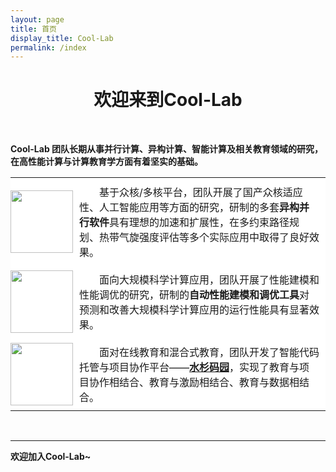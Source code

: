 ```yaml
---
layout: page
title: 首页
display_title: Cool-Lab
permalink: /index
---
```


<center><h1>欢迎来到Cool-Lab</h1></center>

<br />

<strong>Cool-Lab 团队长期从事并行计算、异构计算、智能计算及相关教育领域的研究，在高性能计算与计算教育学方面有着坚实的基础。</strong>

<table frame=void >
<tr style="border: 0px;">
	<td bgcolor="#FFFFFF" style="border: 0px; margin: 0; padding: 0px 0px;" width=100px height=100px ><img src="https://gitee.com/hpc-cool/github_pages/raw/master/imgs/taihulight.jpg" width=100px height=100px /></td>
	<td bgcolor="#FFFFFF"  style="border: 0px; margin: 10; padding: 10px 10px; text-indent: 2em;"> 
		基于众核/多核平台，团队开展了国产众核适应性、人工智能应用等方面的研究，研制的多套<strong>异构并行软件</strong>具有理想的加速和扩展性，在多约束路径规划、热带气旋强度评估等多个实际应用中取得了良好效果。
	</td>
</tr>
<tr style="border: 0px;">
	<td bgcolor="#FFFFFF"  style="border: 0px; margin: 0; padding: 0px 0px;"><img src="https://gitee.com/hpc-cool/github_pages/raw/master/imgs/esm.jpg" width=100px height=100px/></td>
	<td bgcolor="#FFFFFF"  style="border: 0px; margin: 10; padding: 10px 10px; text-indent: 2em;">
		面向大规模科学计算应用，团队开展了性能建模和性能调优的研究，研制的<strong>自动性能建模和调优工具</strong>对预测和改善大规模科学计算应用的运行性能具有显著效果。
	</td>
</tr>
<tr style="border: 0px;">
	<td bgcolor="#FFFFFF"  style="border: 0px; margin: 0; padding: 0px 0px;"><img src="https://gitee.com/hpc-cool/github_pages/raw/master/imgs/gitea.png" width=100px height=100px/></td>
	<td bgcolor="#FFFFFF"  style="border: 0px; margin: 10; padding: 10px 10px; text-indent: 2em;"> 
		面对在线教育和混合式教育，团队开发了智能代码托管与项目协作平台——<a href="http://gitea.shuishan.net.cn" target="_blank"><strong>水杉码园</strong></a>，实现了教育与项目协作相结合、教育与激励相结合、教育与数据相结合。
	</td>
</tr>
</table>


<br />

****
<strong>欢迎加入Cool-Lab~</strong>
<br />
